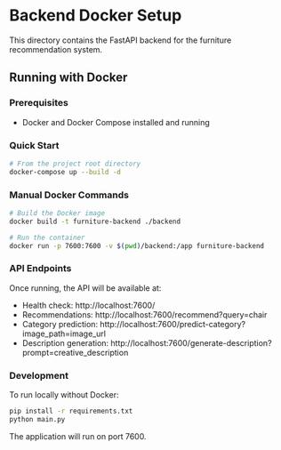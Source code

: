 # Backend Docker Setup

This directory contains the FastAPI backend for the furniture recommendation system.

## Running with Docker

### Prerequisites
- Docker and Docker Compose installed and running

### Quick Start
```bash
# From the project root directory
docker-compose up --build -d
```

### Manual Docker Commands
```bash
# Build the Docker image
docker build -t furniture-backend ./backend

# Run the container
docker run -p 7600:7600 -v $(pwd)/backend:/app furniture-backend
```

### API Endpoints
Once running, the API will be available at:
- Health check: http://localhost:7600/
- Recommendations: http://localhost:7600/recommend?query=chair
- Category prediction: http://localhost:7600/predict-category?image_path=image_url
- Description generation: http://localhost:7600/generate-description?prompt=creative_description

### Development
To run locally without Docker:
```bash
pip install -r requirements.txt
python main.py
```

The application will run on port 7600.
